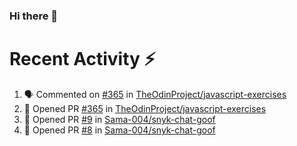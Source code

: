 ### Hi there 👋

<!--
**Sama-004/Sama-004** is a ✨ _special_ ✨ repository because its `README.md` (this file) appears on your GitHub profile.

Here are some ideas to get you started:

- 🔭 I’m currently working on ...
- 🌱 I’m currently learning ...
- 👯 I’m looking to collaborate on ...
- 🤔 I’m looking for help with ...
- 💬 Ask me about ...
- 📫 How to reach me: ...
- 😄 Pronouns: ...
- ⚡ Fun fact: ...
-->
# Recent Activity :zap:
<!--START_SECTION:activity-->
1. 🗣 Commented on [#365](https://github.com/TheOdinProject/javascript-exercises/pull/365#issuecomment-1611282768) in [TheOdinProject/javascript-exercises](https://github.com/TheOdinProject/javascript-exercises)
2. 💪 Opened PR [#365](https://github.com/TheOdinProject/javascript-exercises/pull/365) in [TheOdinProject/javascript-exercises](https://github.com/TheOdinProject/javascript-exercises)
3. 💪 Opened PR [#9](https://github.com/Sama-004/snyk-chat-goof/pull/9) in [Sama-004/snyk-chat-goof](https://github.com/Sama-004/snyk-chat-goof)
4. 💪 Opened PR [#8](https://github.com/Sama-004/snyk-chat-goof/pull/8) in [Sama-004/snyk-chat-goof](https://github.com/Sama-004/snyk-chat-goof)
<!--END_SECTION:activity-->
<!-- # Codeforces stats
![Codeforces Stats](https://codeforces-readme-stats.vercel.app/api/card?username=sama004) -->

